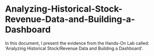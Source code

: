 # Analyzing-Historical-Stock-Revenue-Data-and-Building-a-Dashboard
In this document, I present the evidence from the Hands-On Lab called: 'Analyzing Historical Stock/Revenue Data and Building a Dashboard'.
